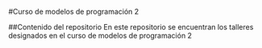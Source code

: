 #Curso de modelos de programación 2


##Contenido del repositorio 
En este repositorio se encuentran los talleres designados en el curso de modelos de programación 2 


